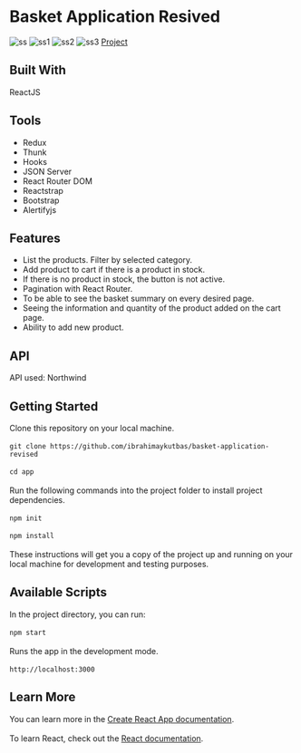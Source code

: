 # Basket Application Resived
![ss](https://user-images.githubusercontent.com/80921107/134781118-604fe607-b4c9-4e31-be53-e2198f3d1c0b.png)
![ss1](https://user-images.githubusercontent.com/80921107/134781120-250d9791-c8d9-4c00-8636-3d406c7e587d.png)
![ss2](https://user-images.githubusercontent.com/80921107/134781145-ad612e34-ad8b-4640-ac1e-a18410477faa.png)
![ss3](https://user-images.githubusercontent.com/80921107/134781149-1a74b639-cb9a-45ae-8ea4-bbfee38f0319.png)
[Project](https://northwind-redux-app.web.app/)
## Built With
ReactJS
## Tools
- Redux
- Thunk
- Hooks
- JSON Server
- React Router DOM
- Reactstrap
- Bootstrap
- Alertifyjs
## Features
- List the products. Filter by selected category.
- Add product to cart if there is a product in stock.
- If there is no product in stock, the button is not active.
- Pagination with React Router.
- To be able to see the basket summary on every desired page.
- Seeing the information and quantity of the product added on the cart page.
- Ability to add new product.
## API
API used: Northwind
## Getting Started
Clone this repository on your local machine.<br/><br/>
`git clone https://github.com/ibrahimaykutbas/basket-application-revised`<br/><br/>
`cd app`<br/><br/>
Run the following commands into the project folder to install project dependencies.<br/><br/>
`npm init`<br/><br/>
`npm install`<br/><br/>
These instructions will get you a copy of the project up and running on your local machine for development and testing purposes.
## Available Scripts
In the project directory, you can run: <br/><br/>
`npm start`<br/><br/>
Runs the app in the development mode.<br/><br/>
`http://localhost:3000`
## Learn More
You can learn more in the [Create React App documentation](https://create-react-app.dev/docs/getting-started/).<br/><br/>
To learn React, check out the [React documentation](https://reactjs.org/).
